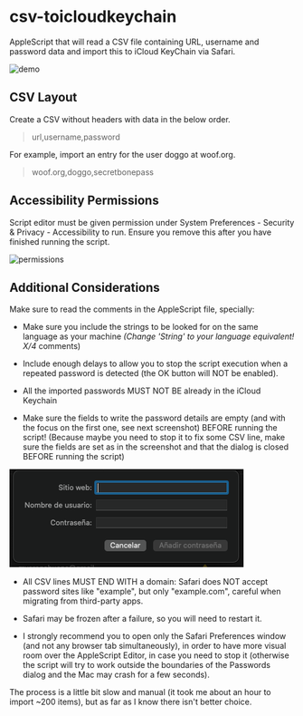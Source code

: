 # csv-toicloudkeychain
AppleScript that will read a CSV file containing URL, username and password data and import this to iCloud KeyChain via Safari.


![demo](demo.gif)

## CSV Layout
Create a CSV without headers with data in the below order.
>url,username,password

For example, import an entry for the user doggo at woof.org.
>woof.org,doggo,secretbonepass

## Accessibility Permissions
Script editor must be given permission under System Preferences - Security & Privacy - Accessibility to run. Ensure you remove this after you have finished running the script.

![permissions](scripteditor-permissions.png)

## Additional Considerations
Make sure to read the comments in the AppleScript file, specially:

- Make sure you include the strings to be looked for on the same language as your machine _(Change 'String' to your language equivalent! X/4_ comments)

- Include enough delays to allow you to stop the script execution when a repeated password is detected (the OK button will NOT be enabled).

- All the imported passwords MUST NOT BE already in the iCloud Keychain

- Make sure the fields to write the password details are empty (and with the focus on the first one, see next screenshot) BEFORE running the script! (Because maybe you need to stop it to fix some CSV line, make sure the fields are set as in the screenshot and that the dialog is closed BEFORE running the script)

![password item dialog](dialog.png)

- All CSV lines MUST END WITH a domain: Safari does NOT accept password sites like "example", but only "example.com", careful when migrating from third-party apps.

- Safari may be frozen after a failure, so you will need to restart it.

- I strongly recommend you to open only the Safari Preferences window (and not any browser tab simultaneously), in order to have more visual room over the AppleScript Editor, in case you need to stop it (otherwise the script will try to work outside the boundaries of the Passwords dialog and the Mac may crash for a few seconds).

The process is a little bit slow and manual (it took me about an hour to import ~200 items), but as far as I know there isn't better choice.